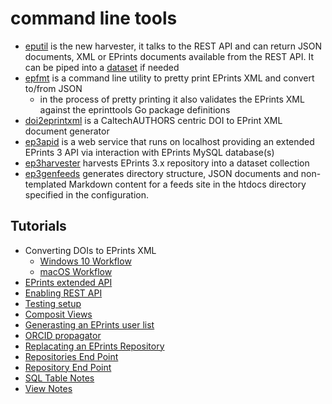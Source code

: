 
# command line tools

- [eputil](eputil.1.md) is the new harvester, it talks to the REST API and can return JSON documents, XML or EPrints documents available from the REST API. It can be piped into a [dataset](https://caltechlibrary.github.io/dataset) if needed
- [epfmt](epfmt.1.md) is a command line utility to pretty print EPrints XML and convert to/from JSON
    - in the process of pretty printing it also validates the EPrints XML against the eprinttools Go package definitions
- [doi2eprintxml](doi2eprintxml.1.md) is a CaltechAUTHORS centric DOI to EPrint XML document generator 
- [ep3apid](ep3apid.1.md) is a web service that runs on localhost providing an extended EPrints 3 API via interaction with EPrints MySQL database(s)
- [ep3harvester](ep3harvester.1.md) harvests EPrints 3.x repository into a dataset collection
- [ep3genfeeds](ep3genfeeds.1.md) generates directory structure, JSON documents and non-templated Markdown content for a feeds site in the htdocs directory specified in the configuration.

## Tutorials

- Converting DOIs to EPrints XML
    - [Windows 10 Workflow](windows-10-workflow.md)
    - [macOS Workflow](macos-workflow.md)
- [EPrints extended API](EPrints-extended-API.md)
- [Enabling REST API](Enabling-REST-API.md)
- [Testing setup](Test-Setup.md)
- [Composit Views](composit-views.md)
- [Generasting an EPrints user list](generating-an-eprints-user-list.md)
- [ORCID propagator](orcid-propagator.md)
- [Replacating an EPrints Repository](replicating_an_eprints_repo.md)
- [Repositories End Point](repositories-endpoint.md)
- [Repository End Point](repository-endpoint.md)
- [SQL Table Notes](sql-table-notes.md)
- [View Notes](view_notes.md)
